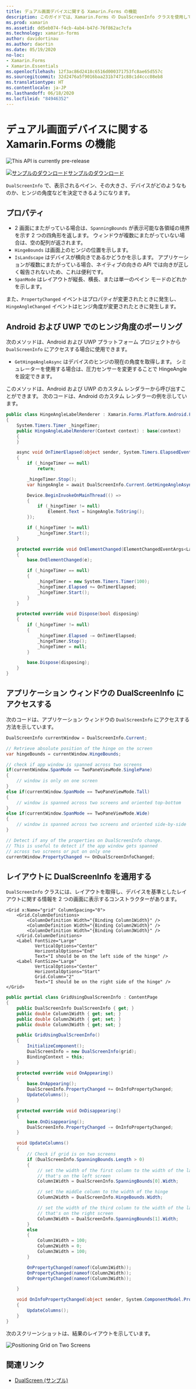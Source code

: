 ```yaml
---
title: デュアル画面デバイスに関する Xamarin.Forms の機能
description: このガイドでは、Xamarin.Forms の DualScreenInfo クラスを使用して Surface Duo や Surface Neo などのデュアル画面デバイスのアプリ エクスペリエンスを最適化する方法について説明します。
ms.prod: xamarin
ms.assetid: dd5eb074-f4cb-4ab4-b47d-76f862ac7cfa
ms.technology: xamarin-forms
author: davidortinau
ms.author: daortin
ms.date: 05/19/2020
no-loc:
- Xamarin.Forms
- Xamarin.Essentials
ms.openlocfilehash: 12f3ac86d2418c6516d000371753fc8ae65d557c
ms.sourcegitcommit: 32d2476a5f9016baa231b7471c88c1d4ccc08eb8
ms.translationtype: HT
ms.contentlocale: ja-JP
ms.lasthandoff: 06/18/2020
ms.locfileid: "84946352"
---
```

# <a name="xamarinforms-dual-screen-device-capabilities"></a>デュアル画面デバイスに関する Xamarin.Forms の機能

![](~/media/shared/preview.png "This API is currently pre-release")

[![サンプルのダウンロード](~/media/shared/download.png)サンプルのダウンロード](https://docs.microsoft.com/samples/xamarin/xamarin-forms-samples/userinterface-dualscreendemos/)

`DualScreenInfo` で、表示されるペイン、その大きさ、デバイスがどのようなものか、ヒンジの角度などを決定できるようになります。

## <a name="properties"></a>プロパティ

- 2 画面にまたがっている場合は、`SpanningBounds` が表示可能な各領域の境界を示す 2 つの四角形を返します。 ウィンドウが複数にまたがっていない場合は、空の配列が返されます。
- `HingeBounds` は画面上のヒンジの位置を示します。
- `IsLandscape` はデバイスが横向きであるかどうかを示します。 アプリケーションが複数にまたがっている場合、ネイティブの向きの API では向きが正しく報告されないため、これは便利です。
- `SpanMode` はレイアウトが縦長、横長、または単一のペイン モードのどれかを示します。

また、`PropertyChanged` イベントはプロパティが変更されたときに発生し、`HingeAngleChanged` イベントはヒンジ角度が変更されたときに発生します。

## <a name="poll-hinge-angle-on-android-and-uwp"></a>Android および UWP でのヒンジ角度のポーリング

次のメソッドは、Android および UWP プラットフォーム プロジェクトから `DualScreenInfo` にアクセスする場合に使用できます。

- `GetHingeAngleAsync` はデバイスのヒンジの現在の角度を取得します。 シミュレーターを使用する場合は、圧力センサーを変更することで HingeAngle を設定できます。

このメソッドは、Android および UWP のカスタム レンダラーから呼び出すことができます。 次のコードは、Android のカスタム レンダラーの例を示しています。

```csharp
public class HingeAngleLabelRenderer : Xamarin.Forms.Platform.Android.FastRenderers.LabelRenderer
{
    System.Timers.Timer _hingeTimer;
    public HingeAngleLabelRenderer(Context context) : base(context)
    {
    }

    async void OnTimerElapsed(object sender, System.Timers.ElapsedEventArgs e)
    {
        if (_hingeTimer == null)
            return;

        _hingeTimer.Stop();
        var hingeAngle = await DualScreenInfo.Current.GetHingeAngleAsync();

        Device.BeginInvokeOnMainThread(() =>
        {
            if (_hingeTimer != null)
                Element.Text = hingeAngle.ToString();
        });

        if (_hingeTimer != null)
            _hingeTimer.Start();
    }

    protected override void OnElementChanged(ElementChangedEventArgs<Label> e)
    {
        base.OnElementChanged(e);

        if (_hingeTimer == null)
        {
            _hingeTimer = new System.Timers.Timer(100);
            _hingeTimer.Elapsed += OnTimerElapsed;
            _hingeTimer.Start();
        }
    }

    protected override void Dispose(bool disposing)
    {
        if (_hingeTimer != null)
        {
            _hingeTimer.Elapsed -= OnTimerElapsed;
            _hingeTimer.Stop();
            _hingeTimer = null;
        }

        base.Dispose(disposing);
    }
}
```

## <a name="access-dualscreeninfo-in-your-application-window"></a>アプリケーション ウィンドウの DualScreenInfo にアクセスする

次のコードは、アプリケーション ウィンドウの `DualScreenInfo` にアクセスする方法を示しています。

```csharp
DualScreenInfo currentWindow = DualScreenInfo.Current;

// Retrieve absolute position of the hinge on the screen
var hingeBounds = currentWindow.HingeBounds;

// check if app window is spanned across two screens
if(currentWindow.SpanMode == TwoPaneViewMode.SinglePane)
{
    // window is only on one screen
}
else if(currentWindow.SpanMode == TwoPaneViewMode.Tall)
{
    // window is spanned across two screens and oriented top-bottom
}
else if(currentWindow.SpanMode == TwoPaneViewMode.Wide)
{
    // window is spanned across two screens and oriented side-by-side
}

// Detect if any of the properties on DualScreenInfo change.
// This is useful to detect if the app window gets spanned
// across two screens or put on only one  
currentWindow.PropertyChanged += OnDualScreenInfoChanged;
```

## <a name="apply-dualscreeninfo-to-layouts"></a>レイアウトに DualScreenInfo を適用する

`DualScreenInfo` クラスには、レイアウトを取得し、デバイスを基準としたレイアウトに関する情報を 2 つの画面に表示するコンストラクターがあります。

```xaml
<Grid x:Name="grid" ColumnSpacing="0">
    <Grid.ColumnDefinitions>
        <ColumnDefinition Width="{Binding Column1Width}" />
        <ColumnDefinition Width="{Binding Column2Width}" />
        <ColumnDefinition Width="{Binding Column3Width}" />
    </Grid.ColumnDefinitions>
    <Label FontSize="Large"
           VerticalOptions="Center"
           HorizontalOptions="End"
           Text="I should be on the left side of the hinge" />
    <Label FontSize="Large"
           VerticalOptions="Center"
           HorizontalOptions="Start"
           Grid.Column="2"
           Text="I should be on the right side of the hinge" />
</Grid>
```

```csharp
public partial class GridUsingDualScreenInfo : ContentPage
{
    public DualScreenInfo DualScreenInfo { get; }
    public double Column1Width { get; set; }
    public double Column2Width { get; set; }
    public double Column3Width { get; set; }

    public GridUsingDualScreenInfo()
    {
        InitializeComponent();
        DualScreenInfo = new DualScreenInfo(grid);
        BindingContext = this;
    }

    protected override void OnAppearing()
    {
        base.OnAppearing();
        DualScreenInfo.PropertyChanged += OnInfoPropertyChanged;
        UpdateColumns();
    }

    protected override void OnDisappearing()
    {
        base.OnDisappearing();
        DualScreenInfo.PropertyChanged -= OnInfoPropertyChanged;
    }

    void UpdateColumns()
    {
        // Check if grid is on two screens
        if (DualScreenInfo.SpanningBounds.Length > 0)
        {
            // set the width of the first column to the width of the layout
            // that's on the left screen
            Column1Width = DualScreenInfo.SpanningBounds[0].Width;

            // set the middle column to the width of the hinge
            Column2Width = DualScreenInfo.HingeBounds.Width;

            // set the width of the third column to the width of the layout
            // that's on the right screen
            Column3Width = DualScreenInfo.SpanningBounds[1].Width;
        }
        else
        {
            Column1Width = 100;
            Column2Width = 0;
            Column3Width = 100;
        }

        OnPropertyChanged(nameof(Column1Width));
        OnPropertyChanged(nameof(Column2Width));
        OnPropertyChanged(nameof(Column3Width));

    }

    void OnInfoPropertyChanged(object sender, System.ComponentModel.PropertyChangedEventArgs e)
    {
        UpdateColumns();
    }
}
```

次のスクリーンショットは、結果のレイアウトを示しています。

![](dual-screen-info-images/grid-on-two-screens.png "Positioning Grid on Two Screens")

## <a name="related-links"></a>関連リンク

- [DualScreen (サンプル)](https://docs.microsoft.com/samples/xamarin/xamarin-forms-samples/userinterface-dualscreendemos/)
